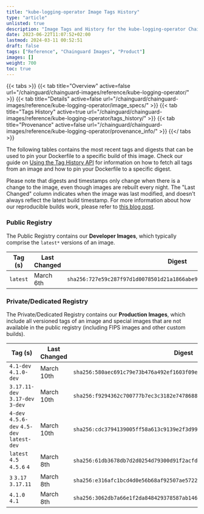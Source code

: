 ```yaml
---
title: "kube-logging-operator Image Tags History"
type: "article"
unlisted: true
description: "Image Tags and History for the kube-logging-operator Chainguard Image"
date: 2023-06-22T11:07:52+02:00
lastmod: 2024-03-11 00:52:51
draft: false
tags: ["Reference", "Chainguard Images", "Product"]
images: []
weight: 700
toc: true
---
```


{{< tabs >}}
{{< tab title="Overview" active=false url="/chainguard/chainguard-images/reference/kube-logging-operator/" >}}
{{< tab title="Details" active=false url="/chainguard/chainguard-images/reference/kube-logging-operator/image_specs/" >}}
{{< tab title="Tags History" active=true url="/chainguard/chainguard-images/reference/kube-logging-operator/tags_history/" >}}
{{< tab title="Provenance" active=false url="/chainguard/chainguard-images/reference/kube-logging-operator/provenance_info/" >}}
{{</ tabs >}}

The following tables contains the most recent tags and digests that can be used to pin your Dockerfile to a specific build of this image. Check our guide on [Using the Tag History API](/chainguard/chainguard-images/using-the-tag-history-api/) for information on how to fetch all tags from an image and how to pin your Dockerfile to a specific digest.

Please note that digests and timestamps only change when there is a change to the image, even though images are rebuilt every night. The "Last Changed" column indicates when the image was last modified, and doesn't always reflect the latest build timestamp. For more information about how our reproducible builds work, please refer to [this blog post](https://www.chainguard.dev/unchained/reproducing-chainguards-reproducible-image-builds).

### Public Registry
The Public Registry contains our **Developer Images**, which typically comprise the `latest*` versions of an image.

| Tag (s)   | Last Changed | Digest                                                                    |
|-----------|--------------|---------------------------------------------------------------------------|
|  `latest` | March 6th    | `sha256:727e59c287f97d1d0078501d21a1866abe9e9f872597342ddd2c0a0b1c5963b4` |


### Private/Dedicated Registry
The Private/Dedicated Registry contains our **Production Images**, which include all versioned tags of an image and special images that are not available in the public registry (including FIPS images and other custom builds).

| Tag (s)                                     | Last Changed | Digest                                                                    |
|---------------------------------------------|--------------|---------------------------------------------------------------------------|
|  `4.1-dev` `4.1.0-dev`                      | March 10th   | `sha256:580aec691c79e73b476a492ef1603f09e36877112bcaf4feabb6f33c0a41e078` |
|  `3.17.11-dev` `3.17-dev` `3-dev`           | March 10th   | `sha256:f9294362c700777b7ec3c3182e74786880ed1858f9bf4dea2cd267a51b351c67` |
|  `4-dev` `4.5.6-dev` `4.5-dev` `latest-dev` | March 10th   | `sha256:cdc3794139005ff58a613c9139e2f3d99385a517aa4e69765076e6b81b14eae0` |
|  `latest` `4.5` `4.5.6` `4`                 | March 8th    | `sha256:61db3678db7d2d0254d79300d91f2acfd2da65596076fb385d8debcaa439dd7d` |
|  `3` `3.17` `3.17.11`                       | March 8th    | `sha256:e316afc1bcd4d0e56b68af92507ae572214be87eb228e8a07490369ef5833f01` |
|  `4.1.0` `4.1`                              | March 8th    | `sha256:3062db7a66e1f2da848429378587ab14679b5379d857cbc405ef961bcf86ab9c` |

